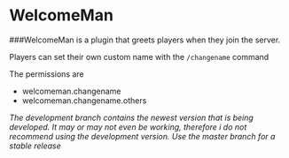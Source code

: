 # WelcomeMan

###WelcomeMan is a plugin that greets players when they join the server.

Players can set their own custom name with the `/changename` command

The permissions are
* welcomeman.changename
* welcomeman.changename.others

*The development branch contains the newest version that is being developed. It may or may not even be working, therefore i do not recommend using the development version. Use the master branch for a stable release*
